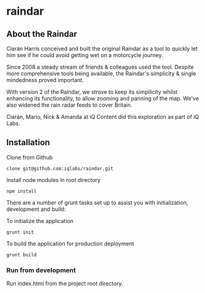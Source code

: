 # raindar

## About the Raindar

Ciarán Harris conceived and built the original Raindar as a tool to quickly let him see if he could avoid getting wet on a motorcycle journey.

Since 2008 a steady stream of friends & colleagues used the tool. Despite more comprehensive tools being available, the Raindar's simplicity & single mindedness proved important.

With version 2 of the Raindar, we strove to keep its simpilicity whilst enhancing its functionality, to allow zooming and panning of the map. We've also widened the rain radar feeds to cover Britain.

Ciarán, Mario, Nick & Amanda at iQ Content did this exploration as part of iQ Labs.

## Installation
Clone from Github

`clone git@github.com:iqlabs/raindar.git`

Install node modules in root directory

`npm install`

There are a number of grunt tasks set up to assist you with initialization, development and build:

To initialize the application

`grunt init`

To build the application for production deployment

`grunt build`

### Run from development

Run index.html from the project root directory.
